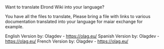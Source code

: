 Want to translate Elrond Wiki into your language?

You have all the files to translate, Please bring a file with links to various documentation translated into your language for maiar exchange for example.

English Version by: Olagdev - https://olag.eu/
Spanish Version by: Olagdev - https://olag.eu/
French Version by: Olagdev - https://olag.eu/
